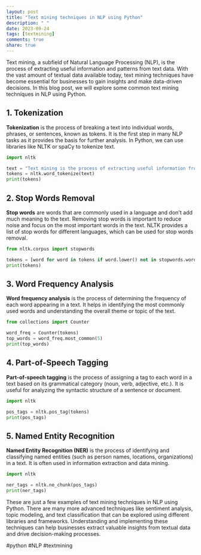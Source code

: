 ```yaml
---
layout: post
title: "Text mining techniques in NLP using Python"
description: " "
date: 2023-09-24
tags: [textmining]
comments: true
share: true
---
```


Text mining, a subfield of Natural Language Processing (NLP), is the process of extracting useful information and patterns from text data. With the vast amount of textual data available today, text mining techniques have become essential for businesses to gain insights and make data-driven decisions. In this blog post, we will explore some common text mining techniques in NLP using Python.

## 1. Tokenization
**Tokenization** is the process of breaking a text into individual words, phrases, or sentences, known as tokens. It is the first step in many NLP tasks as it provides the basis for further analysis. In Python, we can use libraries like NLTK or spaCy to tokenize text.

```python
import nltk

text = "Text mining is the process of extracting useful information from text data."
tokens = nltk.word_tokenize(text)
print(tokens)
```

## 2. Stop Words Removal
**Stop words** are words that are commonly used in a language and don't add much meaning to the text. Removing stop words is important to reduce noise and focus on the most important words in the text. NLTK provides a list of stop words for different languages, which can be used for stop words removal.

```python
from nltk.corpus import stopwords

tokens = [word for word in tokens if word.lower() not in stopwords.words('english')]
print(tokens)
```

## 3. Word Frequency Analysis
**Word frequency analysis** is the process of determining the frequency of each word appearing in a text. It helps in identifying the most commonly used words and understanding the overall theme or topic of the text.

```python
from collections import Counter

word_freq = Counter(tokens)
top_words = word_freq.most_common(5)
print(top_words)
```

## 4. Part-of-Speech Tagging
**Part-of-speech tagging** is the process of assigning a tag to each word in a text based on its grammatical category (noun, verb, adjective, etc.). It is useful for analyzing the syntactic structure of a sentence or document.

```python
import nltk

pos_tags = nltk.pos_tag(tokens)
print(pos_tags)
```

## 5. Named Entity Recognition
**Named Entity Recognition (NER)** is the process of identifying and classifying named entities (such as person names, locations, organizations) in a text. It is often used in information extraction and data mining.

```python
import nltk

ner_tags = nltk.ne_chunk(pos_tags)
print(ner_tags)
```

These are just a few examples of text mining techniques in NLP using Python. There are many more advanced techniques like sentiment analysis, topic modeling, and text classification that can be explored using different libraries and frameworks. Understanding and implementing these techniques can help businesses extract valuable insights from textual data and drive decision-making processes.

#python #NLP #textmining